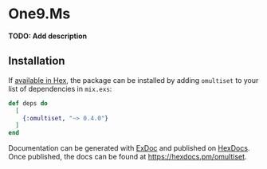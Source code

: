 # One9.Ms

**TODO: Add description**

## Installation

If [available in Hex](https://hex.pm/docs/publish), the package can be installed
by adding `omultiset` to your list of dependencies in `mix.exs`:

```elixir
def deps do
  [
    {:omultiset, "~> 0.4.0"}
  ]
end
```

Documentation can be generated with [ExDoc](https://github.com/elixir-lang/ex_doc)
and published on [HexDocs](https://hexdocs.pm). Once published, the docs can
be found at <https://hexdocs.pm/omultiset>.

